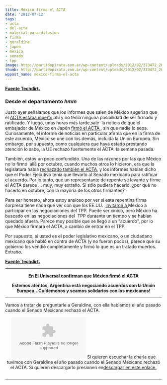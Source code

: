 ```yaml
---
title: México firma el ACTA
date: '2012-07-12'
tags:
- acta
- del-acta
- material-para-difusion
- firma
- geraldine
- japon
- mexico
- senado
- tpp
image: http://partidopirata.com.ar/wp-content/uploads/2012/02/373472_205843089513113_1068301294_n.jpg
thumb: http://partidopirata.com.ar/wp-content/uploads/2012/02/373472_205843089513113_1068301294_n-150x150.jpg
wppost_name: mexico-firma-el-acta
---
```


<strong><a href="http://www.techdirt.com/articles/20120712/01204619669/rewind-mexico-surprises-everyone-signs-acta.shtml" target="_blank">Fuente Techdirt.</a></strong>
<h3>Desde el departamento <em>hmm</em></h3>
Justo ayer señalamos que los informes que salen de México sugerían que el <a href="http://www.techdirt.com/articles/20120711/00280819656/add-mexico-to-list-places-where-acta-is-now-likely-dead.shtml">ACTA estaba muerto</a> ahí y no tenía ninguna posibilidad de ser firmado y ratificado. Y luego, unas horas más tarde,sale  la noticia de que el embajador de México en Japón <a href="http://www.eluniversal.com.mx/notas/858677.html" target="_blank"> firmó el ACTA </a>, sin que nadie lo sepa. Curiosamente, el informe de noticias en particular afirma que en la firma de este acuerdo, México se une con los demás, incluida la Unión Europea. Sin embargo, por supuesto, como cualquiera que haya estado prestando atención lo sabe, la UE rechazó fuertemente el ACTA  la semana pasada.

También, estoy un poco confundido. Una de las razones por las que México no lo firmó  allá por octubre, cuando muchos otros lo hicieron, era que la legislatura había <a href="http://www.techdirt.com/articles/20110727/23163915295/mexican-senate-calls-president-to-reject-acta.shtml"> rechazado también el ACTA</a>, y los informes habían dicho que el Poder Ejecutivo tenía que llevarlo al Senado mexicano para ratificar el acuerdo. Por lo tanto, que un representante de repente se levante y firme el ACTA parece ... muy, muy extraño. Si sólo pudiera hacerlo, ¿por qué no hacerlo en octubre, con la mayoría de los otros firmantes?

Para ser honesto, ahora estoy ansioso por ver si esta repentina firma sorpresa tiene nada que ver con que los EE.UU.  <a href="http://www.techdirt.com/articles/20120618/15271219371/us-invites-mexico-canada-to-join-tpp-negotiations-with-less-power.shtml">invitaron a </a>México a participar en las negociaciones del TPP. Puede ser cínico, pero México ha buscado en las negociaciones del  TPP duraante un tiempo y se habían quedado afuera. Parece muy posible que se llegó a un "acuerdo", por lo que México firmara el ACTA, a cambio de entrar en el TPP.

Por supuesto, si usted es el poder legislativo mexicano, o un ciudadano mexicano que habló en contra de ACTA (y no fueron pocos), parece que su gobierno los vendió completamente y firmó lo que es un tratado muertos. Extraño.

<strong><a href="http://www.techdirt.com/articles/20120712/01204619669/rewind-mexico-surprises-everyone-signs-acta.shtml" target="_blank">Fuente Techdirt.</a></strong>

<hr />
<p style="text-align: center;"><strong><a href="http://www.eluniversal.com.mx/notas/858677.html" target="_blank">En El Universal confirman que México firmó el ACTA</a></strong></p>
<p style="text-align: center;"><strong>Estemos atentos, Argentina está negociando acuerdos con la Unión Europea...Cuídemonos y seamos solidarios con los mexicanos!</strong></p>


<hr />

Vamos a tratar de preguntarle a Geraldine, con ella hablamos el año pasado cuando el Senado Mexicano rechazó el ACTA.

<center>
<object id="player749881" width="240" height="133" classid="clsid:d27cdb6e-ae6d-11cf-96b8-444553540000" codebase="http://download.macromedia.com/pub/shockwave/cabs/flash/swflash.cab#version=6,0,40,0"><param name="AllowScriptAccess" value="always" /><param name="allowFullScreen" value="true" /><param name="wmode" value="transparent" /><param name="src" value="http://www.ivoox.com/playerivoox_ee_749881_1.html" /><param name="allowfullscreen" value="true" /><param name="allowscriptaccess" value="always" /><embed id="player749881" width="240" height="133" type="application/x-shockwave-flash" src="http://www.ivoox.com/playerivoox_ee_749881_1.html" AllowScriptAccess="always" allowFullScreen="true" wmode="transparent" allowfullscreen="true" allowscriptaccess="always" /></object>
Si quieren escuchar la charla que tuvimos con Geraldine el año pasado cuando el Senado Mexicano rechazó el ACTA.
Si quieren descargarlo presionen en<a href="http://www.ivoox.com/charla-geraldine-juarez-mexico-sobre-el-audios-mp3_rf_749881_1.html" target="_blank">descargar en este enlace.</a></center>&nbsp;

<hr />
